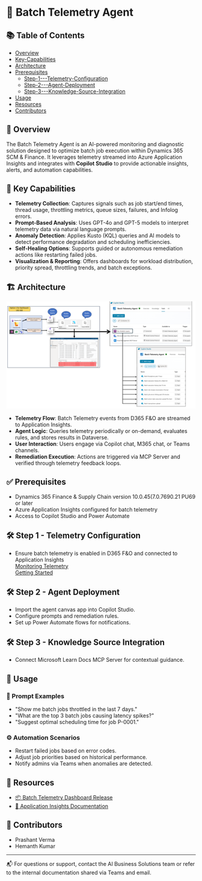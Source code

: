 # 🚀 Batch Telemetry Agent

## 📚 Table of Contents
- [Overview](#-overview)
- [Key-Capabilities](#-key-capabilities)
- [Architecture](#-architecture)
- [Prerequisites](#-prerequisites)
  - [Step-1---Telemetry-Configuration](#-step-1---telemetry-configuration)
  - [Step-2---Agent-Deployment](#-step-2---agent-deployment)
  - [Step-3---Knowledge-Source-Integration](#-step-3---knowledge-source-integration)
- [Usage](#-usage)
- [Resources](#-resources)
- [Contributors](#-contributors)

## 🧠 Overview

The Batch Telemetry Agent is an AI-powered monitoring and diagnostic solution designed to optimize batch job execution within Dynamics 365 SCM & Finance. It leverages telemetry streamed into Azure Application Insights and integrates with **Copilot Studio** to provide actionable insights, alerts, and automation capabilities.

## 🔧 Key Capabilities

- **Telemetry Collection**: Captures signals such as job start/end times, thread usage, throttling metrics, queue sizes, failures, and Infolog errors.
- **Prompt-Based Analysis**: Uses GPT-4o and GPT-5 models to interpret telemetry data via natural language prompts.
- **Anomaly Detection**: Applies Kusto (KQL) queries and AI models to detect performance degradation and scheduling inefficiencies.
- **Self-Healing Options**: Supports guided or autonomous remediation actions like restarting failed jobs.
- **Visualization & Reporting**: Offers dashboards for workload distribution, priority spread, throttling trends, and batch exceptions.

## 🏗️ Architecture

<p align="center">
  <img src="./Images/Architecture.png" alt="Batch Framework Telemetry Agent Architecture" width="1500"/>
</p>

- **Telemetry Flow**: Batch Telemetry events from D365 F&O are streamed to Application Insights.
- **Agent Logic**: Queries telemetry periodically or on-demand, evaluates rules, and stores results in Dataverse.
- **User Interaction**: Users engage via Copilot chat, M365 chat, or Teams channels.
- **Remediation Execution**: Actions are triggered via MCP Server and verified through telemetry feedback loops.

## ✅ Prerequisites

- Dynamics 365 Finance & Supply Chain version 10.0.45(7.0.7690.21 PU69 or later
- Azure Application Insights configured for batch telemetry
- Access to Copilot Studio and Power Automate

## 🛠️ Step 1 - Telemetry Configuration

- Ensure batch telemetry is enabled in D365 F&O and connected to Application Insights  
  [Monitoring Telemetry](https://learn.microsoft.com/en-us/dynamics365/fin-ops-core/dev-itpro/monitoring-telemetry/)  
  [Getting Started](https://learn.microsoft.com/en-us/dynamics365/fin-ops-core/dev-itpro/monitoring-telemetry/monitoring-getting-started)

## 🛠️ Step 2 - Agent Deployment

- Import the agent canvas app into Copilot Studio.
- Configure prompts and remediation rules.
- Set up Power Automate flows for notifications.

## 🛠️ Step 3 - Knowledge Source Integration

- Connect Microsoft Learn Docs MCP Server for contextual guidance.


## 🧪 Usage

### 💬 Prompt Examples

- "Show me batch jobs throttled in the last 7 days."
- "What are the top 3 batch jobs causing latency spikes?"
- "Suggest optimal scheduling time for job P-0001."

### ⚙️ Automation Scenarios

- Restart failed jobs based on error codes.
- Adjust job priorities based on historical performance.
- Notify admins via Teams when anomalies are detected.

## 📎 Resources

- [📦 Batch Telemetry Dashboard Release](https://github.com/microsoft/Dynamics-365-FastTrack-FSCM-Telemetry-Samples/releases/tag/Batch-1.0.0.0)
- [📘 Application Insights Documentation](https://learn.microsoft.com/en-us/dynamics365/fin-ops-core/dev-itpro/analytics/application-insights)

## 👥 Contributors

- Prashant Verma
- Hemanth Kumar

---

📬 For questions or support, contact the AI Business Solutions team or refer to the internal documentation shared via Teams and email.
